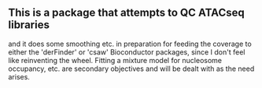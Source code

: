 ## This is a package that attempts to QC ATACseq libraries 

and it does some smoothing etc. in preparation for feeding the coverage to 
either the 'derFinder' or 'csaw' Bioconductor packages, since I don't feel like
reinventing the wheel.  Fitting a mixture model for nucleosome occupancy, etc.
are secondary objectives and will be dealt with as the need arises.

